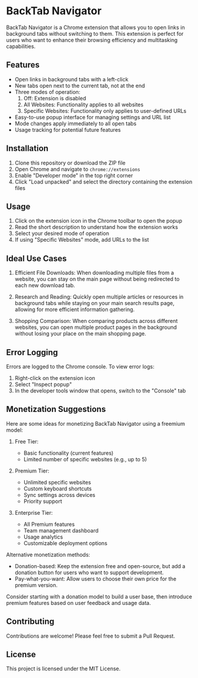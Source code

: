 # BackTab Navigator

BackTab Navigator is a Chrome extension that allows you to open links in background tabs without switching to them. This extension is perfect for users who want to enhance their browsing efficiency and multitasking capabilities.

## Features

- Open links in background tabs with a left-click
- New tabs open next to the current tab, not at the end
- Three modes of operation:
  1. Off: Extension is disabled
  2. All Websites: Functionality applies to all websites
  3. Specific Websites: Functionality only applies to user-defined URLs
- Easy-to-use popup interface for managing settings and URL list
- Mode changes apply immediately to all open tabs
- Usage tracking for potential future features

## Installation

1. Clone this repository or download the ZIP file
2. Open Chrome and navigate to `chrome://extensions`
3. Enable "Developer mode" in the top right corner
4. Click "Load unpacked" and select the directory containing the extension files

## Usage

1. Click on the extension icon in the Chrome toolbar to open the popup
2. Read the short description to understand how the extension works
3. Select your desired mode of operation
4. If using "Specific Websites" mode, add URLs to the list

## Ideal Use Cases

1. Efficient File Downloads: When downloading multiple files from a website, you can stay on the main page without being redirected to each new download tab.

2. Research and Reading: Quickly open multiple articles or resources in background tabs while staying on your main search results page, allowing for more efficient information gathering.

3. Shopping Comparison: When comparing products across different websites, you can open multiple product pages in the background without losing your place on the main shopping page.

## Error Logging

Errors are logged to the Chrome console. To view error logs:

1. Right-click on the extension icon
2. Select "Inspect popup"
3. In the developer tools window that opens, switch to the "Console" tab

## Monetization Suggestions

Here are some ideas for monetizing BackTab Navigator using a freemium model:

1. Free Tier:
   - Basic functionality (current features)
   - Limited number of specific websites (e.g., up to 5)

2. Premium Tier:
   - Unlimited specific websites
   - Custom keyboard shortcuts
   - Sync settings across devices
   - Priority support

3. Enterprise Tier:
   - All Premium features
   - Team management dashboard
   - Usage analytics
   - Customizable deployment options

Alternative monetization methods:
- Donation-based: Keep the extension free and open-source, but add a donation button for users who want to support development.
- Pay-what-you-want: Allow users to choose their own price for the premium version.

Consider starting with a donation model to build a user base, then introduce premium features based on user feedback and usage data.

## Contributing

Contributions are welcome! Please feel free to submit a Pull Request.

## License

This project is licensed under the MIT License.